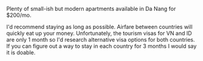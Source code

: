 Plenty of small-ish but modern apartments available in Da Nang for $200/mo.

I'd recommend staying as long as possible. Airfare between countries will quickly eat up your money. Unfortunately, the tourism visas for VN and ID are only 1 month so I'd research alternative visa options for both countries. If you can figure out a way to stay in each country for 3 months I would say it is doable.
